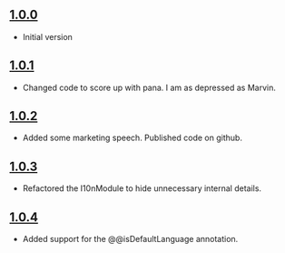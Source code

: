 ## [1.0.0]()
- Initial version

## [1.0.1]()
- Changed code to score up with pana.
I am as depressed as Marvin.

## [1.0.2]()
- Added some marketing speech.
Published code on github.

## [1.0.3]()
- Refactored the I10nModule to hide unnecessary internal details.

## [1.0.4]()
- Added support for the @@isDefaultLanguage annotation.

